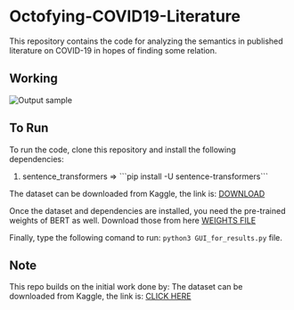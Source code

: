 # Octofying-COVID19-Literature

This repository contains the code for analyzing the semantics in published literature on COVID-19 in hopes of finding some relation.


## Working
![Output sample](https://github.com/kjanjua26/Octofying-COVID19-Literature/raw/master/video/out.gif)

## To Run
To run the code, clone this repository and install the following dependencies:
<ol>
  <li>sentence_transformers => ```pip install -U sentence-transformers``` </li>
</ol>
The dataset can be downloaded from Kaggle, the link is: <a href="https://www.kaggle.com/allen-institute-for-ai/CORD-19-research-challenge">DOWNLOAD</a>

Once the dataset and dependencies are installed, you need the pre-trained weights of BERT as well.
Download those from here <a href="https://drive.google.com/uc?id=1-PYF5y1hIpzwoXosNIpBP2L_Gyt5oUbv&export=download">WEIGHTS FILE</a>

Finally, type the following comand to run: ```python3 GUI_for_results.py``` file.

## Note
This repo builds on the initial work done by: The dataset can be downloaded from Kaggle, the link is: <a href="https://www.kaggle.com/theamrzaki/covid-19-bert-researchpapers-semantic-search">CLICK HERE</a>
